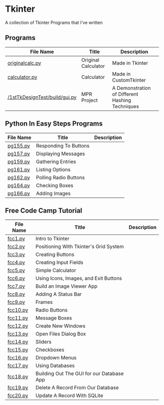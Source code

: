 # Tkinter
A collection of Tkinter Programs that I've written

## Programs

| File Name                                                      | Title               | Description                                     |
| -------------------------------------------------------------- | ------------------- | ----------------------------------------------- |
| [originalcalc.py](originalcalc.py)                             | Original Calculator | Made in Tkinter                                 |
| [calculator.py](calculator.py)                                 | Calculator          | Made in CustomTkinter                           |
| [/1stTkDesignTest/build/gui.py](/1stTkDesignTest/build/gui.py) | MPR Project         | A Demonstration of Different Hashing Techniques |

## Python In Easy Steps Programs

| File Name            | Title                 | Description |
| -------------------- | --------------------- | ----------- |
| [pg155.py](pg155.py) | Responding To Buttons |             |
| [pg157.py](pg157.py) | Displaying Messages   |             |
| [pg159.py](pg159.py) | Gathering Entries     |             |
| [pg161.py](pg161.py) | Listing Options       |             |
| [pg162.py](pg162.py) | Polling Radio Buttons |             |
| [pg164.py](pg164.py) | Checking Boxes        |             |
| [pg166.py](pg166.py) | Adding Images         |             |

## Free Code Camp Tutorial

| File Name            | Title                                     | Description |
| -------------------- | ----------------------------------------- | ----------- |
| [fcc1.py](fcc1.py)   | Intro to Tkinter                          |             |
| [fcc2.py](fcc2.py)   | Positioning With Tkinter's Grid System    |             |
| [fcc3.py](fcc3.py)   | Creating Buttons                          |             |
| [fcc4.py](fcc4.py)   | Creating Input Fields                     |             |
| [fcc5.py](fcc5.py)   | Simple Calculator                         |             |
| [fcc6.py](fcc6.py)   | Using Icons, Images, and Exit Buttons     |             |
| [fcc7.py](fcc7.py)   | Build an Image Viewer App                 |             |
| [fcc8.py](fcc8.py)   | Adding A Status Bar                       |             |
| [fcc9.py](fcc9.py)   | Frames                                    |             |
| [fcc10.py](fcc10.py) | Radio Buttons                             |             |
| [fcc11.py](fcc11.py) | Message Boxes                             |             |
| [fcc12.py](fcc12.py) | Create New Windows                        |             |
| [fcc13.py](fcc13.py) | Open Files Dialog Box                     |             |
| [fcc14.py](fcc14.py) | Sliders                                   |             |
| [fcc15.py](fcc15.py) | Checkboxes                                |             |
| [fcc16.py](fcc16.py) | Dropdown Menus                            |             |
| [fcc17.py](fcc17.py) | Using Databases                           |             |
| [fcc18.py](fcc18.py) | Building Out The GUI for our Database App |             |
| [fcc19.py](fcc19.py) | Delete A Record From Our Database         |             |
| [fcc20.py](fcc20.py) | Update A Record With SQLite               |             |